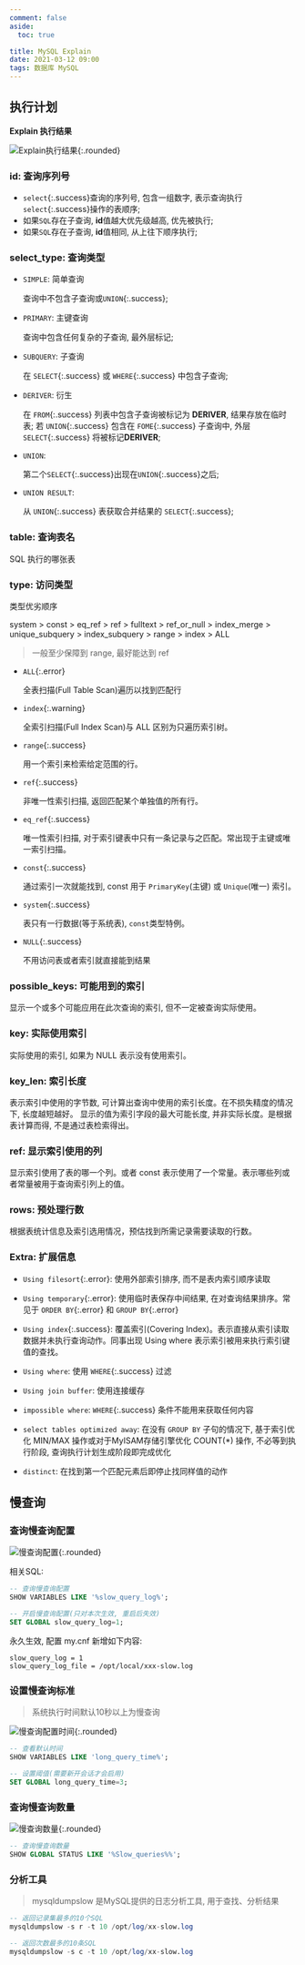```yaml
---
comment: false
aside:
  toc: true

title: MySQL Explain
date: 2021-03-12 09:00
tags: 数据库 MySQL
---
```


## 执行计划

**Explain 执行结果**

![Explain执行结果](https://cloudland.github.io/assets/images/20210321/explain-01.png){:.rounded}

### id: 查询序列号

* `select`{:.success}查询的序列号, 包含一组数字, 表示查询执行`select`{:.success}操作的表顺序;
* 如果`SQL`存在子查询, **id**值越大优先级越高, 优先被执行;
* 如果`SQL`存在子查询, **id**值相同, 从上往下顺序执行;

### select_type: 查询类型

* `SIMPLE`: 简单查询

  查询中不包含子查询或`UNION`{:.success};

* `PRIMARY`: 主键查询

  查询中包含任何复杂的子查询, 最外层标记;

* `SUBQUERY`: 子查询

  在 `SELECT`{:.success} 或 `WHERE`{:.success} 中包含子查询;

* `DERIVER`: 衍生

  在 `FROM`{:.success} 列表中包含子查询被标记为 **DERIVER**, 结果存放在临时表;
  若 `UNION`{:.success} 包含在 `FOME`{:.success} 子查询中, 外层 `SELECT`{:.success} 将被标记**DERIVER**;

* `UNION`:

  第二个`SELECT`{:.success}出现在`UNION`{:.success}之后;

* `UNION RESULT`:

  从 `UNION`{:.success} 表获取合并结果的 `SELECT`{:.success};

### table: 查询表名

SQL 执行的哪张表

### type: 访问类型

类型优劣顺序 

system > const > eq_ref > ref > fulltext > ref_or_null > index_merge > unique_subquery > index_subquery > range > index > ALL

> 一般至少保障到 range, 最好能达到 ref

* `ALL`{:.error}

  全表扫描(Full Table Scan)遍历以找到匹配行

* `index`{:.warning}

  全索引扫描(Full Index Scan)与 ALL 区别为只遍历索引树。

* `range`{:.success}

  用一个索引来检索给定范围的行。

* `ref`{:.success}

  非唯一性索引扫描, 返回匹配某个单独值的所有行。

* `eq_ref`{:.success}

  唯一性索引扫描, 对于索引键表中只有一条记录与之匹配。常出现于主键或唯一索引扫描。

* `const`{:.success}

  通过索引一次就能找到, const 用于 `PrimaryKey`(主键) 或 `Unique`(唯一) 索引。 

* `system`{:.success}

  表只有一行数据(等于系统表), `const`类型特例。

* `NULL`{:.success}

  不用访问表或者索引就直接能到结果

### possible_keys: 可能用到的索引

显示一个或多个可能应用在此次查询的索引, 但不一定被查询实际使用。

### key: 实际使用索引

实际使用的索引, 如果为 NULL 表示没有使用索引。

### key_len: 索引长度 

表示索引中使用的字节数, 可计算出查询中使用的索引长度。在不损失精度的情况下, 长度越短越好。
显示的值为索引字段的最大可能长度, 并非实际长度。是根据表计算而得, 不是通过表检索得出。

### ref: 显示索引使用的列

显示索引使用了表的哪一个列。或者 const 表示使用了一个常量。表示哪些列或者常量被用于查询索引列上的值。

### rows: 预处理行数

根据表统计信息及索引选用情况，预估找到所需记录需要读取的行数。

### Extra: 扩展信息

* `Using filesort`{:.error}: 使用外部索引排序, 而不是表内索引顺序读取

* `Using temporary`{:.error}: 使用临时表保存中间结果, 在对查询结果排序。常见于 `ORDER BY`{:.error} 和 `GROUP BY`{:.error}

* `Using index`{:.success}: 覆盖索引(Covering Index)。表示直接从索引读取数据并未执行查询动作。同事出现 Using where 表示索引被用来执行索引键值的查找。

* `Using where`: 使用 `WHERE`{:.success} 过滤

* `Using join buffer`: 使用连接缓存

* `impossible where`: `WHERE`{:.success} 条件不能用来获取任何内容

* `select tables optimized away`: 在没有 `GROUP BY` 子句的情况下, 基于索引优化 MIN/MAX 操作或对于MyISAM存储引擎优化 COUNT(*) 操作, 不必等到执行阶段, 查询执行计划生成阶段即完成优化

* `distinct`: 在找到第一个匹配元素后即停止找同样值的动作

## 慢查询

### 查询慢查询配置

![慢查询配置](https://cloudland.github.io/assets/images/20210321/explain-02.png){:.rounded}

相关SQL:

```sql
-- 查询慢查询配置
SHOW VARIABLES LIKE '%slow_query_log%';

-- 开启慢查询配置(只对本次生效, 重启后失效)
SET GLOBAL slow_query_log=1;
```

  永久生效, 配置 my.cnf 新增如下内容:
    
    slow_query_log = 1
    slow_query_log_file = /opt/local/xxx-slow.log

### 设置慢查询标准

> 系统执行时间默认10秒以上为慢查询

![慢查询配置时间](https://cloudland.github.io/assets/images/20210321/explain-03.png){:.rounded}

```sql
-- 查看默认时间
SHOW VARIABLES LIKE 'long_query_time%';

-- 设置阈值(需要新开会话才会启用)
SET GLOBAL long_query_time=3;
```

### 查询慢查询数量

![慢查询数量](https://cloudland.github.io/assets/images/20210321/explain-04.png){:.rounded}

```sql
-- 查询慢查询数量
SHOW GLOBAL STATUS LIKE '%Slow_queries%%';
```

### 分析工具

> mysqldumpslow 是MySQL提供的日志分析工具, 用于查找、分析结果

```sql
-- 返回记录集最多的10个SQL
mysqldumpslow -s r -t 10 /opt/log/xx-slow.log

-- 返回次数最多的10条SQL
mysqldumpslow -s c -t 10 /opt/log/xx-slow.log
```

<!--more-->